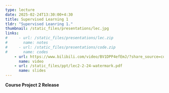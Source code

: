 ```yaml
---
type: lecture
date: 2025-02-24T13:30:00+4:30
title: Supervised Learning 1
tldr: "Supervised Leanring 1."
thumbnail: /static_files/presentations/lec.jpg
links: 
#     - url: /static_files/presentations/lec.zip
#       name: notes
#     - url: /static_files/presentations/code.zip
#       name: codes
    - url: https://www.bilibili.com/video/BV1DPP4efEmJ/?share_source=copy_web
      name: video
    - url: /static_files/ppt/lec2-2-24-watermark.pdf
      name: slides
---
```

**Course Project 2 Release**

